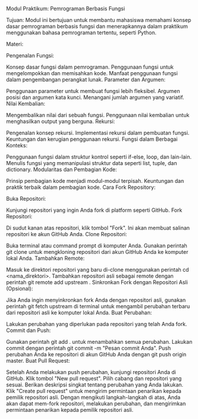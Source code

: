 Modul Praktikum: Pemrograman Berbasis Fungsi

Tujuan:
Modul ini bertujuan untuk membantu mahasiswa memahami konsep dasar pemrograman berbasis fungsi dan menerapkannya dalam praktikum menggunakan bahasa pemrograman tertentu, seperti Python.

Materi:

Pengenalan Fungsi:

Konsep dasar fungsi dalam pemrograman.
Penggunaan fungsi untuk mengelompokkan dan memisahkan kode.
Manfaat penggunaan fungsi dalam pengembangan perangkat lunak.
Parameter dan Argumen:

Penggunaan parameter untuk membuat fungsi lebih fleksibel.
Argumen posisi dan argumen kata kunci.
Menangani jumlah argumen yang variatif.
Nilai Kembalian:

Mengembalikan nilai dari sebuah fungsi.
Penggunaan nilai kembalian untuk menghasilkan output yang berguna.
Rekursi:

Pengenalan konsep rekursi.
Implementasi rekursi dalam pembuatan fungsi.
Keuntungan dan kerugian penggunaan rekursi.
Fungsi dalam Berbagai Konteks:

Penggunaan fungsi dalam struktur kontrol seperti if-else, loop, dan lain-lain.
Menulis fungsi yang memanipulasi struktur data seperti list, tuple, dan dictionary.
Modularitas dan Pembagian Kode:

Prinsip pembagian kode menjadi modul-modul terpisah.
Keuntungan dan praktik terbaik dalam pembagian kode.
Cara Fork Repository:

Buka Repositori:

Kunjungi repositori yang ingin Anda fork di platform seperti GitHub.
Fork Repositori:

Di sudut kanan atas repositori, klik tombol "Fork". Ini akan membuat salinan repositori ke akun GitHub Anda.
Clone Repositori:

Buka terminal atau command prompt di komputer Anda.
Gunakan perintah git clone <URL Repositori> untuk mengkloning repositori dari akun GitHub Anda ke komputer lokal Anda.
Tambahkan Remote:

Masuk ke direktori repositori yang baru di-clone menggunakan perintah cd <nama_direktori>.
Tambahkan repositori asli sebagai remote dengan perintah git remote add upstream <URL Repositori Asli>.
Sinkronkan Fork dengan Repositori Asli (Opsional):

Jika Anda ingin menyinkronkan fork Anda dengan repositori asli, gunakan perintah git fetch upstream di terminal untuk mengambil perubahan terbaru dari repositori asli ke komputer lokal Anda.
Buat Perubahan:

Lakukan perubahan yang diperlukan pada repositori yang telah Anda fork.
Commit dan Push:

Gunakan perintah git add . untuk menambahkan semua perubahan.
Lakukan commit dengan perintah git commit -m "Pesan commit Anda".
Push perubahan Anda ke repositori di akun GitHub Anda dengan git push origin master.
Buat Pull Request:

Setelah Anda melakukan push perubahan, kunjungi repositori Anda di GitHub.
Klik tombol "New pull request".
Pilih cabang dan repositori yang sesuai.
Berikan deskripsi singkat tentang perubahan yang Anda lakukan.
Klik "Create pull request" untuk mengirim permintaan penarikan kepada pemilik repositori asli.
Dengan mengikuti langkah-langkah di atas, Anda akan dapat mem-fork repositori, melakukan perubahan, dan mengirimkan permintaan penarikan kepada pemilik repositori asli.




